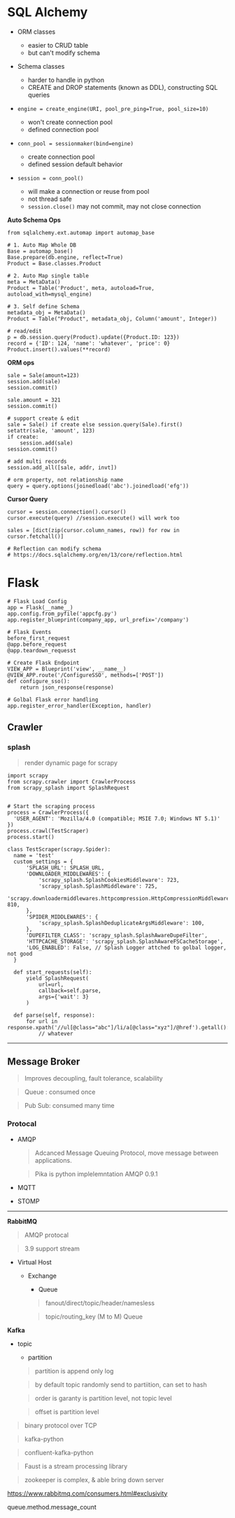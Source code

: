 
# SQL Alchemy

- ORM classes
  - easier to CRUD table
  - but can't modify schema
- Schema classes
  - harder to handle in python
  - CREATE and DROP statements (known as DDL), constructing SQL queries

- `engine = create_engine(URI, pool_pre_ping=True, pool_size=10)` 
  - won't create connection pool
  - defined connection pool
- `conn_pool = sessionmaker(bind=engine)`
  - create connection pool
  - defined session default behavior
- `session = conn_pool()`
  - will make a connection or reuse from pool
  - not thread safe
  - `session.close()` may not commit, may not close connection

**Auto Schema Ops**
```
from sqlalchemy.ext.automap import automap_base

# 1. Auto Map Whole DB
Base = automap_base()
Base.prepare(db.engine, reflect=True)
Product = Base.classes.Product

# 2. Auto Map single table
meta = MetaData()
Product = Table('Product', meta, autoload=True,  autoload_with=mysql_engine)

# 3. Self define Schema
metadata_obj = MetaData()
Product = Table("Product", metadata_obj, Column('amount', Integer))

# read/edit
p = db.session.query(Product).update({Product.ID: 123})
record = {'ID': 124, 'name': 'whatever', 'price': 0}
Product.insert().values(**record)

```

**ORM ops**
```
sale = Sale(amount=123)
session.add(sale)
session.commit()

sale.amount = 321
session.commit()

# support create & edit
sale = Sale() if create else session.query(Sale).first()
setattr(sale, 'amount', 123)
if create:
    session.add(sale)
session.commit()

# add multi records
session.add_all([sale, addr, invt])

# orm property, not relationship name
query = query.options(joinedload('abc').joinedload('efg'))
```

**Cursor Query**
```
cursor = session.connection().cursor()
cursor.execute(query) //session.execute() will work too

sales = [dict(zip(cursor.column_names, row)) for row in cursor.fetchall()]

# Reflection can modify schema
# https://docs.sqlalchemy.org/en/13/core/reflection.html
```

# Flask

```
# Flask Load Config
app = Flask(__name__)
app.config.from_pyfile('appcfg.py')
app.register_blueprint(company_app, url_prefix='/company')

# Flask Events
before_first_request
@app.before_request
@app.teardown_requesst

# Create Flask Endpoint
VIEW_APP = Blueprint('view', __name__)
@VIEW_APP.route('/ConfigureSSO', methods=['POST'])
def configure_sso():
    return json_response(response)

# Golbal Flask error handling
app.register_error_handler(Exception, handler)
```

## Crawler
### splash
> render dynamic page for scrapy
```
import scrapy
from scrapy.crawler import CrawlerProcess
from scrapy_splash import SplashRequest


# Start the scraping process
process = CrawlerProcess({
  'USER_AGENT': 'Mozilla/4.0 (compatible; MSIE 7.0; Windows NT 5.1)'
})
process.crawl(TestScraper)
process.start()

class TestScraper(scrapy.Spider):
  name = 'test'
  custom_settings = {
      'SPLASH_URL': SPLASH_URL,
      'DOWNLOADER_MIDDLEWARES': {
          'scrapy_splash.SplashCookiesMiddleware': 723,
          'scrapy_splash.SplashMiddleware': 725,
          'scrapy.downloadermiddlewares.httpcompression.HttpCompressionMiddleware': 810,
      },
      'SPIDER_MIDDLEWARES': {
          'scrapy_splash.SplashDeduplicateArgsMiddleware': 100,
      },
      'DUPEFILTER_CLASS': 'scrapy_splash.SplashAwareDupeFilter',
      'HTTPCACHE_STORAGE': 'scrapy_splash.SplashAwareFSCacheStorage',
      'LOG_ENABLED': False, // Splash Logger attched to golbal logger, not good
  }

  def start_requests(self):
      yield SplashRequest(
          url=url,
          callback=self.parse,
          args={'wait': 3}
      )

  def parse(self, response):
      for url in response.xpath('//ul[@class="abc"]/li/a[@class="xyz"]/@href').getall():
          // whatever
```
---
## Message Broker

> Improves decoupling, fault tolerance, scalability

> Queue : consumed once

> Pub Sub: consumed many time
### Protocal
- AMQP
  > Adcanced Message Queuing Protocol, move message between applications.
  
  > Pika is python implelemntation AMQP 0.9.1
- MQTT
- STOMP

---

**RabbitMQ**
  > AMQP protocal

  > 3.9 support stream

  - Virtual Host
    - Exchange
      - Queue
      > fanout/direct/topic/header/namesless

      > topic/routing_key (M to M) Queue


**Kafka**
  - topic
    - partition
    > partition is append only log

    > by default topic randomly send to partiition, can set to hash

    > order is garanty is partition level, not topic level

    > offset is partition level
> binary protocol over TCP

> kafka-python

> confluent-kafka-python

> Faust is a stream processing library

> zookeeper is complex, & able bring down server

https://www.rabbitmq.com/consumers.html#exclusivity

queue.method.message_count